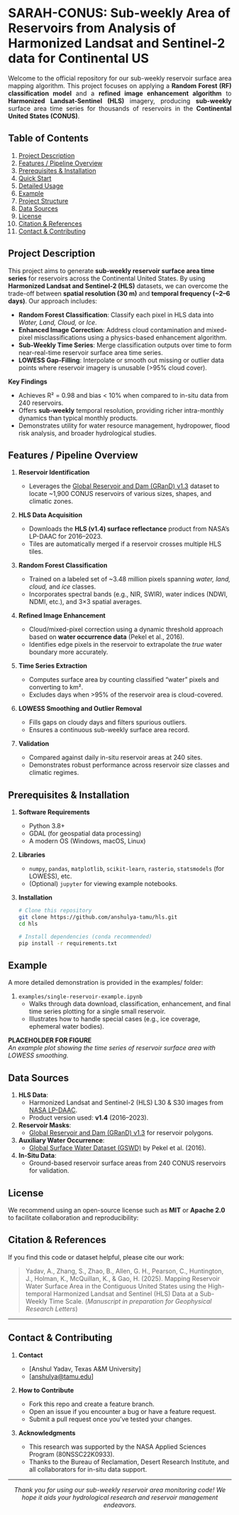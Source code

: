 # **SARAH-CONUS: Sub-weekly Area of Reservoirs from Analysis of Harmonized Landsat and Sentinel-2 data for Continental US** 

<p align="justify">
Welcome to the official repository for our sub-weekly reservoir surface area mapping algorithm. This project focuses on applying a <strong>Random Forest (RF) classification model</strong> and a <strong>refined image enhancement algorithm</strong> to <strong>Harmonized Landsat-Sentinel (HLS)</strong> imagery, producing <strong>sub-weekly</strong> surface area time series for thousands of reservoirs in the <strong>Continental United States (CONUS)</strong>.
</p>

## **Table of Contents**

1. [Project Description](#project-description)  
2. [Features / Pipeline Overview](#features--pipeline-overview)  
3. [Prerequisites & Installation](#prerequisites--installation)  
4. [Quick Start](#quick-start)  
5. [Detailed Usage](#detailed-usage) 
6. [Example](#example)  
7. [Project Structure](#project-structure)  
8. [Data Sources](#data-sources)  
9. [License](#license)  
10. [Citation & References](#citation--references)  
11. [Contact & Contributing](#contact--contributing)

## **Project Description**

This project aims to generate **sub-weekly reservoir surface area time series** for reservoirs across the Continental United States. By using **Harmonized Landsat and Sentinel-2 (HLS)** datasets, we can overcome the trade-off between **spatial resolution (30 m)** and **temporal frequency (~2–6 days)**. Our approach includes:

- **Random Forest Classification**: Classify each pixel in HLS data into *Water, Land, Cloud,* or *Ice*.  
- **Enhanced Image Correction**: Address cloud contamination and mixed-pixel misclassifications using a physics-based enhancement algorithm.  
- **Sub-Weekly Time Series**: Merge classification outputs over time to form near-real-time reservoir surface area time series.  
- **LOWESS Gap-Filling**: Interpolate or smooth out missing or outlier data points where reservoir imagery is unusable (>95% cloud cover).

**Key Findings**  
- Achieves R² = 0.98 and bias < 10% when compared to in-situ data from 240 reservoirs.  
- Offers **sub-weekly** temporal resolution, providing richer intra-monthly dynamics than typical monthly products.  
- Demonstrates utility for water resource management, hydropower, flood risk analysis, and broader hydrological studies.

## **Features / Pipeline Overview**

1. **Reservoir Identification**  
   - Leverages the [Global Reservoir and Dam (GRanD) v1.3](https://globaldamwatch.org/grand/) dataset to locate ~1,900 CONUS reservoirs of various sizes, shapes, and climatic zones.

2. **HLS Data Acquisition**  
   - Downloads the **HLS (v1.4) surface reflectance** product from NASA’s LP-DAAC for 2016–2023.  
   - Tiles are automatically merged if a reservoir crosses multiple HLS tiles.

3. **Random Forest Classification**  
   - Trained on a labeled set of ~3.48 million pixels spanning *water, land, cloud,* and *ice* classes.  
   - Incorporates spectral bands (e.g., NIR, SWIR), water indices (NDWI, NDMI, etc.), and 3×3 spatial averages.

4. **Refined Image Enhancement**  
   - Cloud/mixed-pixel correction using a dynamic threshold approach based on **water occurrence data** (Pekel et al., 2016).  
   - Identifies edge pixels in the reservoir to extrapolate the *true* water boundary more accurately.

5. **Time Series Extraction**  
   - Computes surface area by counting classified “water” pixels and converting to km².  
   - Excludes days when >95% of the reservoir area is cloud-covered.

6. **LOWESS Smoothing and Outlier Removal**  
   - Fills gaps on cloudy days and filters spurious outliers.  
   - Ensures a continuous sub-weekly surface area record.

7. **Validation**  
   - Compared against daily in-situ reservoir areas at 240 sites.  
   - Demonstrates robust performance across reservoir size classes and climatic regimes.

## **Prerequisites & Installation**

1. **Software Requirements**  
   - Python 3.8+  
   - GDAL (for geospatial data processing)  
   - A modern OS (Windows, macOS, Linux)

2. **Libraries**  
   - `numpy`, `pandas`, `matplotlib`, `scikit-learn`, `rasterio`, `statsmodels` (for LOWESS), etc.  
   - (Optional) `jupyter` for viewing example notebooks.

3. **Installation**  
   ```bash
   # Clone this repository
   git clone https://github.com/anshulya-tamu/hls.git
   cd hls

   # Install dependencies (conda recommended)
   pip install -r requirements.txt

## **Example**

A more detailed demonstration is provided in the examples/ folder:
1. `examples/single-reservoir-example.ipynb`  
    - Walks through data download, classification, enhancement, and final time series plotting for a single small reservoir.  
    - Illustrates how to handle special cases (e.g., ice coverage, ephemeral water bodies).

**PLACEHOLDER FOR FIGURE**  
_An example plot showing the time series of reservoir surface area with LOWESS smoothing._

## **Data Sources**

1. **HLS Data**:  
   - Harmonized Landsat and Sentinel-2 (HLS) L30 & S30 images from [NASA LP-DAAC](https://lpdaac.usgs.gov/).  
   - Product version used: **v1.4** (2016–2023).  
2. **Reservoir Masks**:  
   - [Global Reservoir and Dam (GRanD) v1.3](https://globaldamwatch.org/grand/) for reservoir polygons.  
3. **Auxiliary Water Occurrence**:  
   - [Global Surface Water Dataset (GSWD)](https://global-surface-water.appspot.com/) by Pekel et al. (2016).  
4. **In-Situ Data**:  
   - Ground-based reservoir surface areas from 240 CONUS reservoirs for validation.

## **License**

We recommend using an open-source license such as **MIT** or **Apache 2.0** to facilitate collaboration and reproducibility:

## **Citation & References**

If you find this code or dataset helpful, please cite our work:

> Yadav, A., Zhang, S., Zhao, B., Allen, G. H., Pearson, C., Huntington, J., Holman, K., McQuillan, K., & Gao, H. (2025). Mapping Reservoir Water Surface Area in the Contiguous United States using the High-temporal Harmonized Landsat and Sentinel (HLS) Data at a Sub-Weekly Time Scale. (*Manuscript in preparation for Geophysical Research Letters*)
---
## **Contact & Contributing**

1. **Contact**  
   - [Anshul Yadav, Texas A&M University]  
   - [anshulya@tamu.edu]

2. **How to Contribute**  
   - Fork this repo and create a feature branch.  
   - Open an issue if you encounter a bug or have a feature request.  
   - Submit a pull request once you’ve tested your changes.

3. **Acknowledgments**  
   - This research was supported by the NASA Applied Sciences Program (80NSSC22K0933).  
   - Thanks to the Bureau of Reclamation, Desert Research Institute, and all collaborators for in-situ data support.
---
<p align="center">
<i>Thank you for using our sub-weekly reservoir area monitoring code!
We hope it aids your hydrological research and reservoir management endeavors.</i>
</p>
